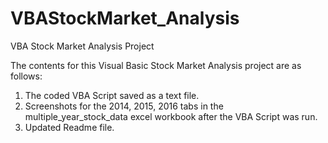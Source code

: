 # VBAStockMarket_Analysis
VBA Stock Market Analysis Project

The contents for this Visual Basic Stock Market Analysis project are as follows:
1. The coded VBA Script saved as a text file.
2. Screenshots for the 2014, 2015, 2016 tabs in the multiple_year_stock_data excel workbook after the VBA Script was run.  
3. Updated Readme file.
